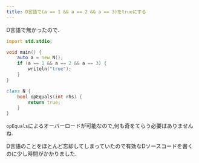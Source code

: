 ```yaml
---
title: D言語で(a == 1 && a == 2 && a == 3)をtrueにする
---
```


D言語で無かったので.

~~~d
import std.stdio;

void main() {
    auto a = new N();
    if (a == 1 && a == 2 && a == 3) {
        writeln("true");
    }
}

class N {
    bool opEquals(int rhs) {
        return true;
    }
}
~~~

`opEquals`によるオーバーロードが可能なので,何も奇をてらう必要はありませんね.

D言語のことをほとんど忘却してしまっていたので有効なDソースコードを書くのに少し時間がかかりました.
